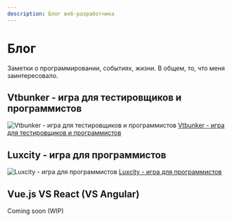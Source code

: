 ```yaml
---
description: Блог веб-разработчика
---
```


# Блог

Заметки о программировании, событиях, жизни. В общем, то, что меня заинтересовало.

## Vtbunker - игра для тестировщиков и программистов
![Vtbunker - игра для тестировщиков и программистов](/img/vtbunker.jpg)
[Vtbunker - игра для тестировщиков и программистов](https://vtbunker.geecko.ru)

## Luxcity - игра для программистов
![Luxcity - игра для программистов](/img/luxcity.jpg)
[Luxcity - игра для программистов](https://luxcity.geecko.com)

## Vue.js VS React (VS Angular)
Coming soon (WIP)
